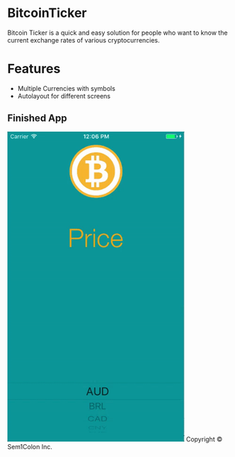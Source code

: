 # BitcoinTicker
Bitcoin Ticker is a quick and easy solution for people who want to know the current exchange rates of various cryptocurrencies.
# Features
* Multiple Currencies with symbols
* Autolayout for different screens
## Finished App
<img src="https://github.com/sem1colon/Images/blob/master/Bitcoin.gif"  width="400">
Copyright © Sem1Colon Inc.
